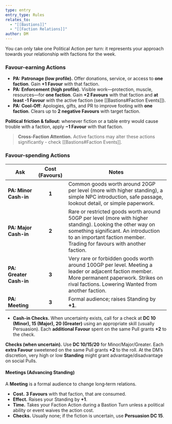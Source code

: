 ```yaml
---
type: entry
entry_type: Rules
relates_to:
  - "[[Bastions]]"
  - "[[Faction Relations]]"
author: DM
---
```

You can only take one Political Action per turn: it represents your approach towards your relationship with factions for the week. 

### Favour-earning Actions
- **PA: Patronage (low profile).** Offer donations, service, or access to **one faction**. Gain **+1 Favour** with that faction.
- **PA: Enforcement (high profile).** Visible work—protection, muscle, resources—for **one faction**. Gain **+2 Favours** with that faction and **at least -1 Favour** with the active faction (see [[Bastions#Faction Events]]).
- **PA: Cool‑Off**:  Apologies, gifts, and PR to improve footing with **one faction**. Clears up to **2 negative Favours** with target faction.

**Political friction & fallout:** whenever fiction or a table entry would cause trouble with a faction, apply **−1 Favour** with that faction.

> **Cross‑Faction Attention.** Active factions may alter these actions significantly - check [[Bastions#Faction Events]]. 

### Favour-spending Actions

| Ask                     | Cost (Favours) | Notes                                                                                                                                                                                                                       |
| ----------------------- | :------------: | --------------------------------------------------------------------------------------------------------------------------------------------------------------------------------------------------------------------------- |
| **PA:  Minor Cash-in**  |     **1**      | Common goods worth around 20GP per level (more with higher standing), a simple NPC introduction, safe passage, lookout detail, or simple paperwork.                                                                         |
| **PA:  Major Cash-in**  |     **2**      | Rare or restricted goods worth around 50GP per level (more with higher standing). Looking the other way on something significant. An introduction to an important faction member. Trading for favours with another faction. |
| **PA: Greater Cash-in** |     **3**      | Very rare or forbidden goods worth around 100GP per level. Meeting a leader or adjacent faction member. More permanent paperwork. Strikes on rival factions. Lowering Wanted from another faction.                          |
| **PA: Meeting**         |     **3**      | Formal audience; raises Standing by **+1**.                                                                                                                                                                                 |

- **Cash-in Checks.** When uncertainty exists, call for a check at **DC 10 (Minor), 15 (Major), 20 (Greater)** using an appropriate skill (usually Persuasion). Each **additional Favour** spent on the same Pull grants **+2** to the check.

**Checks (when uncertain).** Use **DC 10/15/20** for Minor/Major/Greater. Each **extra Favour** sweetened on the same Pull grants **+2** to the roll. At the DM’s discretion, very high or low **Standing** might grant advantage/disadvantage on social Pulls.


#### Meetings (Advancing Standing)
A **Meeting** is a formal audience to change long‑term relations.

- **Cost.** **3 Favours** with that faction, that are consumed.
- **Effect.** Raises your Standing by **+1**.
- **Time.** Takes your Faction Action during a Bastion Turn unless a political ability or event waives the action cost.
- **Checks.** Usually none; if the fiction is uncertain, use **Persuasion DC 15**.